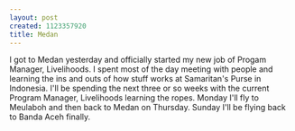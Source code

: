 ```yaml
--- 
layout: post
created: 1123357920
title: Medan
---
```

I got to Medan yesterday and officially started my new job of Progam Manager, Livelihoods.  I spent most of the day meeting with people and learning the ins and outs of how stuff works at Samaritan's Purse in Indonesia.  I'll be spending the next three or so weeks with the current Program Manager, Livelihoods learning the ropes.  Monday I'll fly to Meulaboh and then back to Medan on Thursday.  Sunday I'll be flying back to Banda Aceh finally.
